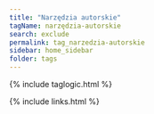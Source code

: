 ```yaml
---
title: "Narzędzia autorskie"
tagName: narzędzia-autorskie
search: exclude
permalink: tag_narzedzia-autorskie
sidebar: home_sidebar
folder: tags
---
```

{% include taglogic.html %}

{% include links.html %}

